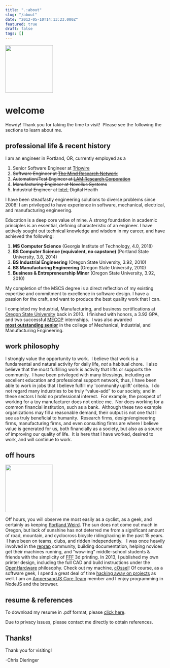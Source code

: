 ```yaml
---
title: ".:about"
slug: "/about"
date: "2012-05-10T14:13:23.000Z"
featured: true
draft: false
tags: []
---
```


<a class="img-link" href="https://static.cdaringe.com/archive/2012/05/634752768398.jpg"><img src="https://static.cdaringe.com/archive/2012/05/634752768398-150x150.jpg" class="img-frame float-right" width="150" height="150" /></a>

# welcome

Howdy! Thank you for taking the time to visit!  Please see the following the
sections to learn about me.

<a name="pro"></a>

## professional life & recent history

I am an engineer in Portland, OR, currently employed as a

1. Senior Software Engineer at [Tripwire](https://www.tripwire.com/)
1. ~~Software Engineer at [The Mind Research Network](https://www.mrn.org/)~~
1. ~~Automation/Test Engineer
   at [LAM Research Corporation](https://www.lamrc.com/ "LAM Research Corporation")~~
1. ~~Manufacturing Engineer at Novellus Systems~~
1. ~~Industrial Engineer at [Intel](https://www.intel.com), Digital Health~~

I have been steadfastly engineering solutions to diverse problems since 2008! I
am privileged to have experience in software, mechanical, electrical, and
manufacturing engineering.

<a name="edu"></a>

Education is a deep core value of mine. A strong foundation in academic
principles is an essential, defining characteristic of an engineer. I have
actively sought out technical knowledge and wisdom in my career, and have
achieved the following:

1. **MS Computer Science** (Georgia Institute of Technology, 4.0, 2018)
1. **BS Computer Science (equivalent, no capstone)** (Portland State University,
   3.8, 2014)
1. **BS Industrial Engineering** (Oregon State University, 3.92, 2010)
1. **BS Manufacturing Engineering** (Oregon State University, 2010)
1. **Business & Entrepreneurship Minor** (Oregon State University, 3.92, 2010)

My completion of the MSCS degree is a direct reflection of my existing expertise
and commitment to excellence in software design. I have a passion for the craft,
and want to produce the best quality work that I can.

I completed my Industrial, Manufacturing, and business certifications at
[Oregon State University](https://oregonstate.edu/) back in 2010.  I finished
with honors, a 3.92 GPA, and two
successful [MECOP](https://www.mecopinc.org/ "MECOP") internships.  I was also
awarded
**[most outstanding senior](https://www.youtube.com/watch?v=3KeZ0OfJLZM "outstanding senior")**
in the college of Mechanical, Industrial, and Manufacturing Engineering.

<a name="philo"></a>

## work philosophy

I strongly value the opportunity to work.  I believe that work is a fundamental
and natural activity for daily life, _not_ a habitual chore.  I also believe
that the most fulfilling work is activity that lifts or supports the community.
 I have been privileged with many blessings, including an excellent education
and professional support network, thus, I have been able to work in jobs that I
believe fulfill my 'community uplift' criteria.  I do not regard many industries
to be truly “value-add” to our society, and in these sectors I hold no
professional interest.  For example, the prospect of working for a toy
manufacturer does not entice me.  Nor does working for a common financial
institution, such as a bank.  Although these two example organizations may fill
a reasonable demand, their output is not one that I see as truly beneficial to
humanity.  Research firms, design/engineering firms, manufacturing firms, and
even consulting firms are where I believe value is generated for us, both
financially as a society, but also as a source of improving our quality of life.
 It is here that I have worked, desired to work, and will continue to work.

<a name="volunteer"></a>

## off hours

<a href="https://static.cdaringe.com/archive/2012/05/scanT.jpg" class="img-link"><img src="https://static.cdaringe.com/archive/2012/05/scanT-150x150.jpg" class="img-frame float-right" width="150" height="150" /></a>

Off hours, you will observe me most easily as a cyclist, as a geek, and
certainly as keeping
[Portland Weird](https://en.wikipedia.org/wiki/Keep_Portland_Weird). The sun
does not come out much in Oregon, but lack of sunshine has not deterred me from
a significant amount of road, mountain, and cyclocross bicycle riding/racing in
the past 15 years.  I have been on teams, clubs, and ridden independently.   I
was once heavily involved in the [reprap](www.reprap.org "RepRap") community,
building documentation, helping novices get their machines running, and
“wow-ing” middle-school students & friends with the simplicity of
[FFF](https://reprap.org/wiki/Fused_filament_fabrication "FFF") 3d printing. In
2013, I published my own printer design, including the full CAD and build
instructions under the
[OpenHardware](https://en.wikipedia.org/wiki/Open-source_hardware) philosophy.
Check out my machine, [cOssel](https://reprap.org/wiki/COssel)! Of course, as a
software geek, I spend a great deal of time
[hacking away on projects](https://www.github.com/cdaringe) as well. I am an
[AmpersandJS Core Team](https://ampersandjs.com/) member and I enjoy programming
in NodeJS and the browser.

## resume & references

<a name="resume"></a> To download my resume in .pdf format, please
[click here](https://static.cdaringe.com/Dieringer_Chris_Resume_18.pdf).

Due to privacy issues, please contact me directly to obtain references.

## Thanks!

Thank you for visiting!

-Chris Dieringer
